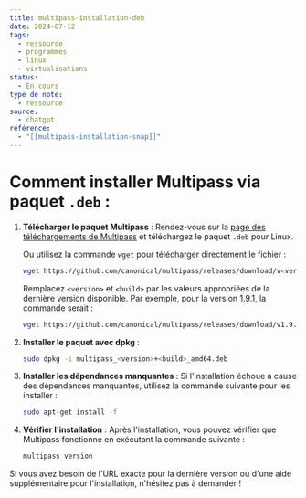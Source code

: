 ```yaml
---
title: multipass-installation-deb
date: 2024-07-12
tags:
  - ressource
  - programmes
  - linux
  - virtualisations
status:
  - En cours
type de note:
  - ressource
source:
  - chatgpt
référence:
  - "[[multipass-installation-snap]]"
---
```

# Comment installer Multipass via paquet `.deb` :

1. **Télécharger le paquet Multipass** : Rendez-vous sur la [page des téléchargements de Multipass](https://multipass.run/download) et téléchargez le paquet `.deb` pour Linux.

    Ou utilisez la commande `wget` pour télécharger directement le fichier :

    ```bash
    wget https://github.com/canonical/multipass/releases/download/v<version>/multipass_<version>+<build>_amd64.deb
    ```

    Remplacez `<version>` et `<build>` par les valeurs appropriées de la dernière version disponible. Par exemple, pour la version 1.9.1, la commande serait :

    ```bash
    wget https://github.com/canonical/multipass/releases/download/v1.9.1/multipass_1.9.1+mac2.dmg_amd64.deb
    ```

2. **Installer le paquet avec dpkg** :

    ```bash
    sudo dpkg -i multipass_<version>+<build>_amd64.deb
    ```

3. **Installer les dépendances manquantes** : Si l'installation échoue à cause des dépendances manquantes, utilisez la commande suivante pour les installer :

    ```bash
    sudo apt-get install -f
    ```

4. **Vérifier l'installation** : Après l'installation, vous pouvez vérifier que Multipass fonctionne en exécutant la commande suivante :

    ```bash
    multipass version
    ```

Si vous avez besoin de l'URL exacte pour la dernière version ou d'une aide supplémentaire pour l'installation, n'hésitez pas à demander !